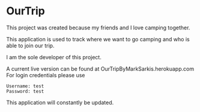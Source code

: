 # OurTrip

This project was created because my friends and I love camping together.

This application is used to track where we want to go camping and who is able to join our trip.

I am the sole developer of this project.

A current live version can be found at OurTripByMarkSarkis.herokuapp.com
  For login credentials please use

    Username: test
    Password: test

This application will constantly be updated.
